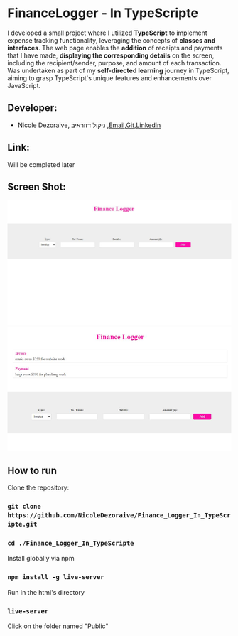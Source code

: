 # FinanceLogger - In TypeScripte

I developed a small project where I utilized **TypeScript** to implement expense tracking functionality, leveraging the concepts of **classes and interfaces**.
The web page enables the **addition** of receipts and payments that I have made, **displaying the corresponding details** on the screen, including the recipient/sender, purpose, and amount of each transaction.
Was undertaken as part of my **self-directed learning** journey in TypeScript, aiming to grasp TypeScript's unique features and enhancements over JavaScript.

## Developer:
  * Nicole Dezoraive, ניקול דזוראיב ,[Email](dezoraivenicole@gmail.com),[Git](https://github.com/NicoleDezoraive),[Linkedin](https://www.linkedin.com/in/nicole-dezoraive-124b74168)

## Link:
Will be completed later

## Screen Shot:
![home](https://github.com/NicoleDezoraive/Finance_Logger_In_TypeScripte/blob/master/public/imeges/home.JPG)
![add](https://github.com/NicoleDezoraive/Finance_Logger_In_TypeScripte/blob/master/public/imeges/add.JPG)
## How to run
Clone the repository:

### `git clone https://github.com/NicoleDezoraive/Finance_Logger_In_TypeScripte.git`

### `cd ./Finance_Logger_In_TypeScripte`
Install globally via npm
### `npm install -g live-server`
 Run in the html's directory
### `live-server`
Click on the folder named "Public"





